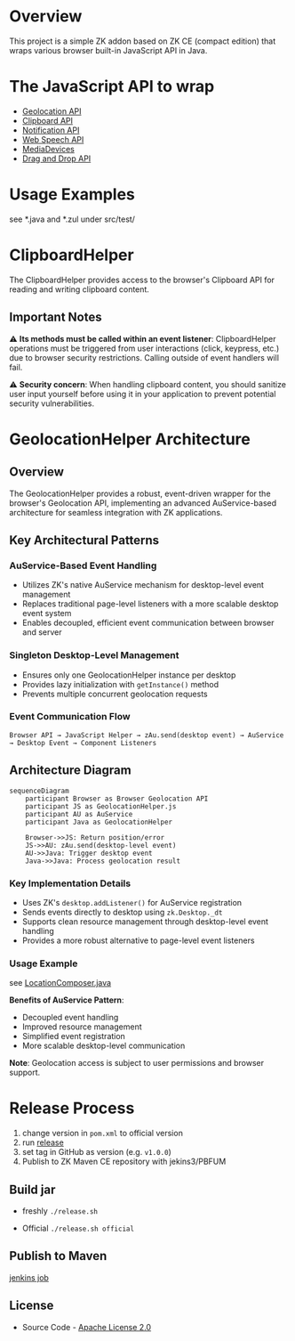 # Overview
This project is a simple ZK addon based on ZK CE (compact edition) that wraps various browser built-in JavaScript API in Java.

# The JavaScript API to wrap
* [Geolocation API](https://developer.mozilla.org/en-US/docs/Web/API/Geolocation_API/Using_the_Geolocation_API)
* [Clipboard API](https://developer.mozilla.org/en-US/docs/Web/API/Clipboard_API)
* [Notification API](https://developer.mozilla.org/en-US/docs/Web/API/Notification)
* [Web Speech API](https://developer.mozilla.org/en-US/docs/Web/API/Web_Speech_API)
* [MediaDevices](https://developer.mozilla.org/en-US/docs/Web/API/MediaDevices)
* [Drag and Drop API](https://developer.mozilla.org/en-US/docs/Web/API/HTML_Drag_and_Drop_API)

# Usage Examples
see *.java and *.zul under src/test/

# ClipboardHelper

The ClipboardHelper provides access to the browser's Clipboard API for reading and writing clipboard content.
## Important Notes
⚠️ **Its methods must be called within an event listener**: ClipboardHelper operations must be triggered from user interactions (click, keypress, etc.) due to browser security restrictions. Calling outside of event handlers will fail.

⚠️ **Security concern**: When handling clipboard content, you should sanitize user input yourself before using it in your application to prevent potential security vulnerabilities.

# GeolocationHelper Architecture

## Overview
The GeolocationHelper provides a robust, event-driven wrapper for the browser's Geolocation API, implementing an advanced AuService-based architecture for seamless integration with ZK applications.

## Key Architectural Patterns

### AuService-Based Event Handling
- Utilizes ZK's native AuService mechanism for desktop-level event management
- Replaces traditional page-level listeners with a more scalable desktop event system
- Enables decoupled, efficient event communication between browser and server

### Singleton Desktop-Level Management
- Ensures only one GeolocationHelper instance per desktop
- Provides lazy initialization with `getInstance()` method
- Prevents multiple concurrent geolocation requests

### Event Communication Flow
```
Browser API → JavaScript Helper → zAu.send(desktop event) → AuService → Desktop Event → Component Listeners
```

## Architecture Diagram

```mermaid
sequenceDiagram
    participant Browser as Browser Geolocation API
    participant JS as GeolocationHelper.js
    participant AU as AuService
    participant Java as GeolocationHelper

    Browser->>JS: Return position/error
    JS->>AU: zAu.send(desktop-level event)
    AU->>Java: Trigger desktop event
    Java->>Java: Process geolocation result
```

### Key Implementation Details
- Uses ZK's `desktop.addListener()` for AuService registration
- Sends events directly to desktop using `zk.Desktop._dt`
- Supports clean resource management through desktop-level event handling
- Provides a more robust alternative to page-level event listeners

### Usage Example
see [LocationComposer.java](src/test/java/test/geolocation/LocationComposer.java)

**Benefits of AuService Pattern**:
- Decoupled event handling
- Improved resource management
- Simplified event registration
- More scalable desktop-level communication

**Note**: Geolocation access is subject to user permissions and browser support.

# Release Process
1. change version in `pom.xml` to official version
2. run [release](release/release)
3. set tag in GitHub as version (e.g. `v1.0.0`)
4. Publish to ZK Maven CE repository with jekins3/PBFUM

## Build jar
* freshly
`./release.sh`

* Official
`./release.sh official`

## Publish to Maven
[jenkins job]()

## License
* Source Code - [Apache License 2.0](http://www.apache.org/licenses/LICENSE-2.0)
